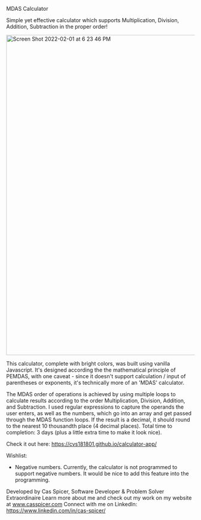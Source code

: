 MDAS Calculator

Simple yet effective calculator which supports Multiplication, Division, Addition, Subtraction in the proper order!

<img width="856" alt="Screen Shot 2022-02-01 at 6 23 46 PM" src="https://user-images.githubusercontent.com/79177146/152083840-1f29823a-971b-4efe-8f8f-dc6bc62aabef.png">

This calculator, complete with bright colors, was built using vanilla Javascript.  It's designed according the the mathematical principle of PEMDAS, with one caveat - since it doesn't support calculation / input of parentheses or exponents, it's technically more of an 'MDAS' calculator.  

The MDAS order of operations is achieved by using multiple loops to calculate results according to the order Multiplication, Division, Addition, and Subtraction.  I used regular expressions to capture the operands the user enters, as well as the numbers, which go into an array and get passed through the MDAS function loops. If the result is a decimal, it should round to the nearest 10 thousandth place (4 decimal places).  Total time to completion: 3 days (plus a little extra time to make it look nice). 

Check it out here: https://cvs181801.github.io/calculator-app/

Wishlist: 
- Negative numbers.  Currently, the calculator is not programmed to support negative numbers.  It would be nice to add this feature into the programming.

Developed by Cas Spicer, Software Developer & Problem Solver Extraordinaire
Learn more about me and check out my work on my website at www.casspicer.com
Connect with me on LinkedIn: https://www.linkedin.com/in/cas-spicer/

